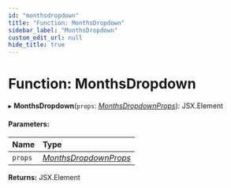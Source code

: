 ```yaml
---
id: "monthsdropdown"
title: "Function: MonthsDropdown"
sidebar_label: "MonthsDropdown"
custom_edit_url: null
hide_title: true
---
```


# Function: MonthsDropdown

▸ **MonthsDropdown**(`props`: [*MonthsDropdownProps*](../interfaces/monthsdropdownprops.md)): JSX.Element

#### Parameters:

Name | Type |
:------ | :------ |
`props` | [*MonthsDropdownProps*](../interfaces/monthsdropdownprops.md) |

**Returns:** JSX.Element
